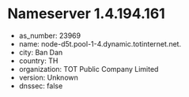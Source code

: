 # Nameserver 1.4.194.161

* as_number: 23969
* name: node-d5t.pool-1-4.dynamic.totinternet.net.
* city: Ban Dan
* country: TH
* organization: TOT Public Company Limited
* version: Unknown
* dnssec: false
